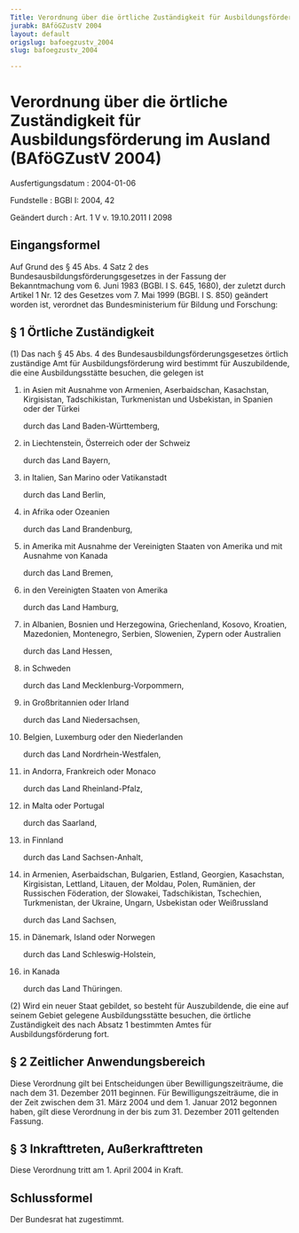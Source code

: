 ```yaml
---
Title: Verordnung über die örtliche Zuständigkeit für Ausbildungsförderung im Ausland
jurabk: BAföGZustV 2004
layout: default
origslug: bafoegzustv_2004
slug: bafoegzustv_2004

---
```


# Verordnung über die örtliche Zuständigkeit für Ausbildungsförderung im Ausland (BAföGZustV 2004)

Ausfertigungsdatum
:   2004-01-06

Fundstelle
:   BGBl I: 2004, 42

Geändert durch
:   Art. 1 V v. 19.10.2011 I 2098



## Eingangsformel

Auf Grund des § 45 Abs. 4 Satz 2 des
Bundesausbildungsförderungsgesetzes in der Fassung der Bekanntmachung
vom 6. Juni 1983 (BGBl. I S. 645, 1680), der zuletzt durch Artikel 1
Nr. 12 des Gesetzes vom 7. Mai 1999 (BGBl. I S. 850) geändert worden
ist, verordnet das Bundesministerium für Bildung und Forschung:


## § 1 Örtliche Zuständigkeit

(1) Das nach § 45 Abs. 4 des Bundesausbildungsförderungsgesetzes
örtlich zuständige Amt für Ausbildungsförderung wird bestimmt für
Auszubildende, die eine Ausbildungsstätte besuchen, die gelegen ist

1.  in Asien mit Ausnahme von Armenien, Aserbaidschan, Kasachstan,
    Kirgisistan, Tadschikistan, Turkmenistan und Usbekistan, in Spanien
    oder der Türkei

    durch das Land Baden-Württemberg,


2.  in Liechtenstein, Österreich oder der Schweiz

    durch das Land Bayern,


3.  in Italien, San Marino oder Vatikanstadt

    durch das Land Berlin,


4.  in Afrika oder Ozeanien

    durch das Land Brandenburg,


5.  in Amerika mit Ausnahme der Vereinigten Staaten von Amerika und mit
    Ausnahme von Kanada

    durch das Land Bremen,


6.  in den Vereinigten Staaten von Amerika

    durch das Land Hamburg,


7.  in Albanien, Bosnien und Herzegowina, Griechenland, Kosovo, Kroatien,
    Mazedonien, Montenegro, Serbien, Slowenien, Zypern oder Australien

    durch das Land Hessen,


8.  in Schweden

    durch das Land Mecklenburg-Vorpommern,


9.  in Großbritannien oder Irland

    durch das Land Niedersachsen,


10. Belgien, Luxemburg oder den Niederlanden

    durch das Land Nordrhein-Westfalen,


11. in Andorra, Frankreich oder Monaco

    durch das Land Rheinland-Pfalz,


12. in Malta oder Portugal

    durch das Saarland,


13. in Finnland

    durch das Land Sachsen-Anhalt,


14. in Armenien, Aserbaidschan, Bulgarien, Estland, Georgien, Kasachstan,
    Kirgisistan, Lettland, Litauen, der Moldau, Polen, Rumänien, der
    Russischen Föderation, der Slowakei, Tadschikistan, Tschechien,
    Turkmenistan, der Ukraine, Ungarn, Usbekistan oder Weißrussland

    durch das Land Sachsen,


15. in Dänemark, Island oder Norwegen

    durch das Land Schleswig-Holstein,


16. in Kanada

    durch das Land Thüringen.




(2) Wird ein neuer Staat gebildet, so besteht für Auszubildende, die
eine auf seinem Gebiet gelegene Ausbildungsstätte besuchen, die
örtliche Zuständigkeit des nach Absatz 1 bestimmten Amtes für
Ausbildungsförderung fort.


## § 2 Zeitlicher Anwendungsbereich

Diese Verordnung gilt bei Entscheidungen über Bewilligungszeiträume,
die nach dem 31. Dezember 2011 beginnen. Für Bewilligungszeiträume,
die in der Zeit zwischen dem 31. März 2004 und dem 1. Januar 2012
begonnen haben, gilt diese Verordnung in der bis zum 31. Dezember 2011
geltenden Fassung.


## § 3 Inkrafttreten, Außerkrafttreten

Diese Verordnung tritt am 1. April 2004 in Kraft.


## Schlussformel

Der Bundesrat hat zugestimmt.

